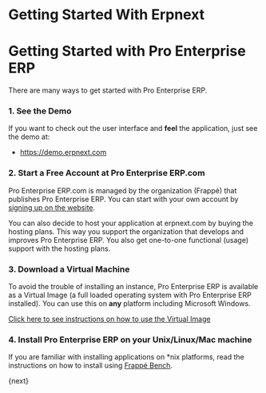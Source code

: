 # Getting Started With Erpnext

<!-- Getting Started with Pro Enterprise ERP-->

# Getting Started with Pro Enterprise ERP

There are many ways to get started with Pro Enterprise ERP.

### 1\. See the Demo

If you want to check out the user interface and **feel** the application, just
see the demo at:

  * <https://demo.erpnext.com>

### 2\. Start a Free Account at Pro Enterprise ERP.com


Pro Enterprise ERP.com is managed by the organization (Frappé) that publishes Pro Enterprise ERP.
You can start with your own account by [signing up on the
website](https://erpnext.com).

You can also decide to host your application at erpnext.com by buying the
hosting plans. This way you support the organization that develops and
improves Pro Enterprise ERP. You also get one-to-one functional (usage) support with the
hosting plans.

### 3\. Download a Virtual Machine

To avoid the trouble of installing an instance, Pro Enterprise ERP is available as a
Virtual Image (a full loaded operating system with Pro Enterprise ERP installed). You can
use this on **any** platform including Microsoft Windows.

[Click here to see instructions on how to use the Virtual
Image](https://erpnext.com/download)

### 4\. Install Pro Enterprise ERP on your Unix/Linux/Mac machine

If you are familiar with installing applications on *nix platforms, read the instructions on how to install using [Frappé Bench](https://github.com/frappe/bench).

{next}
